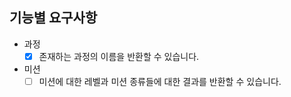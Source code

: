 ## 기능별 요구사항

- 과정
    - [X] 존재하는 과정의 이름을 반환할 수 있습니다.
- 미션
    - [ ] 미션에 대한 레벨과 미션 종류들에 대한 결과를 반환할 수 있습니다.